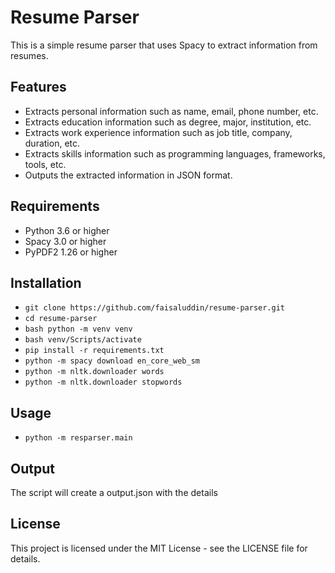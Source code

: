 # Resume Parser

This is a simple resume parser that uses Spacy to extract information from resumes.

## Features

- Extracts personal information such as name, email, phone number, etc.
- Extracts education information such as degree, major, institution, etc.
- Extracts work experience information such as job title, company, duration, etc.
- Extracts skills information such as programming languages, frameworks, tools, etc.
- Outputs the extracted information in JSON format.

## Requirements

- Python 3.6 or higher
- Spacy 3.0 or higher
- PyPDF2 1.26 or higher

## Installation

- `git clone https://github.com/faisaluddin/resume-parser.git`
- `cd resume-parser`
- `bash python -m venv venv`
- `bash venv/Scripts/activate`
- `pip install -r requirements.txt`
- `python -m spacy download en_core_web_sm`
- `python -m nltk.downloader words`
- `python -m nltk.downloader stopwords`

## Usage

- `python -m resparser.main`

## Output

The script will create a output.json with the details

## License

This project is licensed under the MIT License - see the LICENSE file for details.
